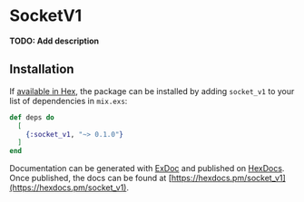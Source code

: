 # SocketV1

**TODO: Add description**

## Installation

If [available in Hex](https://hex.pm/docs/publish), the package can be installed
by adding `socket_v1` to your list of dependencies in `mix.exs`:

```elixir
def deps do
  [
    {:socket_v1, "~> 0.1.0"}
  ]
end
```

Documentation can be generated with [ExDoc](https://github.com/elixir-lang/ex_doc)
and published on [HexDocs](https://hexdocs.pm). Once published, the docs can
be found at [https://hexdocs.pm/socket_v1](https://hexdocs.pm/socket_v1).

